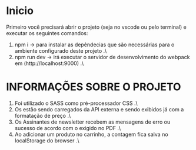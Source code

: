 # Inicio
Primeiro você precisará abrir o projeto (seja no vscode ou pelo terminal) e executar os seguintes comandos:

1) npm i -> para instalar as depêndecias que são necessárias para o ambiente configurado deste projeto .\
2) npm run dev -> irá executar o servidor de desenvolvimento do webpack em (http://localhost:9000) .\

# INFORMAÇÕES SOBRE O PROJETO

1) Foi utilizado o SASS como pré-processador CSS .\
2) Os estão sendo carregados da API externa e sendo exibidos já com a formatação de preço .\
3) Os Assinantes de newsletter recebem as mensagens de erro ou sucesso de acordo com o exigido no PDF .\
4) Ao adicionar um produto no carrinho, a contagem fica salva no localStorage do browser .\

